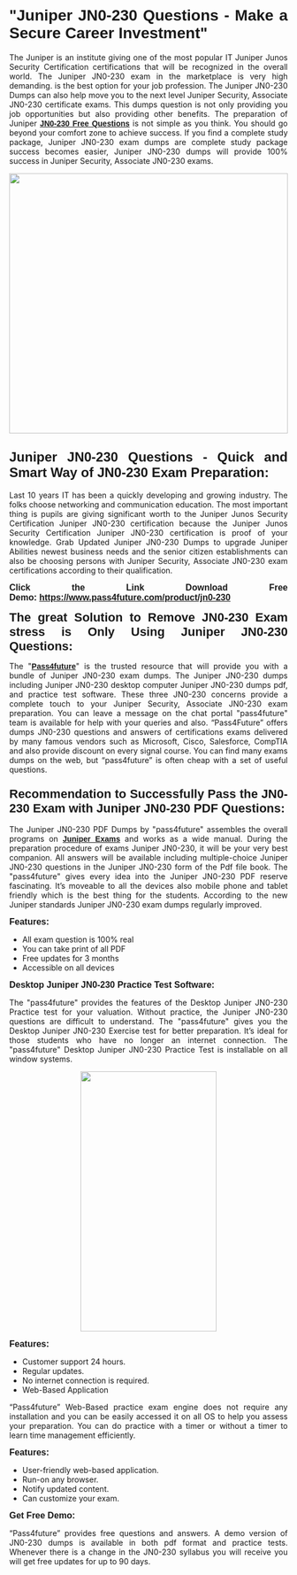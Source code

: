 
<h1 style="text-align: justify;"><span style="font-family:Tahoma,Geneva,sans-serif;"><strong>"Juniper JN0-230 Questions - Make a Secure Career Investment"</strong></span></h1>

<p style="text-align: justify;">The Juniper is an institute giving one of the most popular IT Juniper Junos Security Certification certifications that will be recognized in the overall world. The Juniper JN0-230 exam in the marketplace is very high demanding. is the best option for your job profession. The Juniper JN0-230 Dumps can also help move you to the next level Juniper Security, Associate JN0-230 certificate exams. This dumps question is not only providing you job opportunities but also providing other benefits. The preparation of Juniper <span style="font-family:Tahoma,Geneva,sans-serif;"><strong><a href="https://www.pass4future.com/questions/juniper/jn0-230">JN0-230 Free Questions</a></strong></span> is not simple as you think. You should go beyond your comfort zone to achieve success. If you find a complete study package, Juniper JN0-230 exam dumps are complete study package success becomes easier, Juniper JN0-230 dumps will provide 100% success in Juniper Security, Associate JN0-230 exams.</p>

<p style="text-align: justify;"><a href="https://www.pass4future.com/product/jn0-230"><img alt="" src="https://lh3.googleusercontent.com/pw/AM-JKLVhEO4I138wJzOepD3laGU-R1M7eT-OTYdow6pCESip26lSeaxxzS9BVWUKuzj1e3L_MoxCfVgBEvV8ODwl1LGzlZbt6HJm3NXXplPwnYiBfuYM_eQCcVVRMaAwHdsl3AhHOZS-up7mzwmd4i4EpEGq=w1112-h625-no?authuser=0" style="width: 100%; height: 470px;" /></a></p>

<h2 style="text-align: justify;"><span style="font-size:24px;"><strong><span style="font-family:Tahoma,Geneva,sans-serif;">Juniper JN0-230 Questions - Quick and Smart Way of JN0-230 Exam Preparation:</span></strong></span></h2>

<p style="text-align: justify;">Last 10 years IT has been a quickly developing and growing industry. The folks choose networking and communication education. The most important thing is pupils are giving significant worth to the Juniper Junos Security Certification Juniper JN0-230 certification because the Juniper Junos Security Certification Juniper JN0-230 certification is proof of your knowledge. Grab Updated Juniper JN0-230 Dumps to upgrade Juniper Abilities newest business needs and the senior citizen establishments can also be choosing persons with Juniper Security, Associate JN0-230 exam certifications according to their qualification.</p>

<p style="text-align: justify;"><strong><span style="font-family:Lucida Sans Unicode,Lucida Grande,sans-serif;"><span style="font-size:16px;">Click the Link Download Free Demo: <a href="https://www.pass4future.com/product/jn0-230">https://www.pass4future.com/product/jn0-230</a></span></span></strong></p>

<p style="text-align: justify;"><strong><span style="font-size:22px;"><span style="font-family:Tahoma,Geneva,sans-serif;">The great Solution to Remove JN0-230 Exam stress is Only Using Juniper JN0-230 Questions:</span></span></strong></p>

<p style="text-align: justify;">The "<span style="font-family:Lucida Sans Unicode,Lucida Grande,sans-serif;"><a href="https://www.pass4future.com/"><strong>Pass4future</strong></a></span>" is the trusted resource that will provide you with a bundle of Juniper JN0-230 exam dumps. The Juniper JN0-230 dumps including Juniper JN0-230 desktop computer Juniper JN0-230 dumps pdf, and practice test software. These three JN0-230 concerns provide a complete touch to your Juniper Security, Associate JN0-230 exam preparation. You can leave a message on the chat portal "pass4future" team is available for help with your queries and also. “Pass4Future” offers dumps JN0-230 questions and answers of certifications exams delivered by many famous vendors such as Microsoft, Cisco, Salesforce, CompTIA and also provide discount on every signal course. You can find many exams dumps on the web, but “pass4future” is often cheap with a set of useful questions.</p>

<h3 style="text-align: justify;"><span style="font-size:22px;"><strong><span style="font-family:Tahoma,Geneva,sans-serif;">Recommendation to Successfully Pass the JN0-230 Exam with Juniper JN0-230 PDF Questions:</span></strong></span></h3>

<p style="text-align: justify;">The Juniper JN0-230 PDF Dumps by "pass4future" assembles the overall programs on <span style="font-family:Lucida Sans Unicode,Lucida Grande,sans-serif;"><strong><a href="https://www.pass4future.com/juniper">Juniper Exams</a></strong></span> and works as a wide manual. During the preparation procedure of exams Juniper JN0-230, it will be your very best companion. All answers will be available including multiple-choice Juniper JN0-230 questions in the Juniper JN0-230 form of the Pdf file book. The "pass4future" gives every idea into the Juniper JN0-230 PDF reserve fascinating. It’s moveable to all the devices also mobile phone and tablet friendly which is the best thing for the students. According to the new Juniper standards Juniper JN0-230 exam dumps regularly improved.</p>

<p style="text-align: justify;"><span style="font-family:Lucida Sans Unicode,Lucida Grande,sans-serif;"><span style="font-size:16px;"><strong>Features:</strong></span></span></p>

<ul>
	<li style="text-align: justify;">All exam question is 100% real</li>
	<li style="text-align: justify;">You can take print of all PDF</li>
	<li style="text-align: justify;">Free updates for 3 months </li>
	<li style="text-align: justify;">Accessible on all devices</li>
</ul>

<p style="text-align: justify;"><span style="font-family:Tahoma,Geneva,sans-serif;"><span style="font-size:16px;"><strong>Desktop Juniper JN0-230 Practice Test Software:</strong></span></span></p>

<p style="text-align: justify;">The "pass4future" provides the features of the Desktop Juniper JN0-230 Practice test for your valuation. Without practice, the Juniper JN0-230 questions are difficult to understand. The "pass4future" gives you the Desktop Juniper JN0-230 Exercise test for better preparation. It’s ideal for those students who have no longer an internet connection. The "pass4future" Desktop Juniper JN0-230 Practice Test is installable on all window systems.</p>

<p style="text-align: center;"><a href="https://www.pass4future.com/product/jn0-230"><img alt="" src="https://lh3.googleusercontent.com/pw/AM-JKLV3yUm3jiqqIo1xIsj1VJ_UeysYexQY-pRYO0rIFl3vg11QZioN-gzffpw2AfKqFynWuvoXOreWrWS0swpr4xmOSWfwII2jvatteuqrfxiWGFBSHPiZUCoi33jqeymK5dmu-0enyX6tayRCAMHw05jv=s625-no?authuser=0" style="width: 70%; height: 470px;" /></a></p>

<p style="text-align: justify;"><span style="font-size:16px;"><span style="font-family:Lucida Sans Unicode,Lucida Grande,sans-serif;"><strong>Features:</strong></span></span></p>

<ul>
	<li style="text-align: justify;">Customer support 24 hours. </li>
	<li style="text-align: justify;">Regular updates. </li>
	<li style="text-align: justify;">No internet connection is required.</li>
	<li style="text-align: justify;">Web-Based Application</li>
</ul>

<p style="text-align: justify;">“Pass4future” Web-Based practice exam engine does not require any installation and you can be easily accessed it on all OS to help you assess your preparation. You can do practice with a timer or without a timer to learn time management efficiently.</p>

<p style="text-align: justify;"><strong><span style="font-size:16px;"><span style="font-family:Lucida Sans Unicode,Lucida Grande,sans-serif;">Features:</span></span></strong></p>

<ul>
	<li style="text-align: justify;">User-friendly web-based application.</li>
	<li style="text-align: justify;">Run-on any browser. </li>
	<li style="text-align: justify;">Notify updated content.</li>
	<li style="text-align: justify;">Can customize your exam.</li>
</ul>

<p style="text-align: justify;"><span style="font-size:16px;"><span style="font-family:Lucida Sans Unicode,Lucida Grande,sans-serif;"><strong>Get Free Demo:</strong></span></span></p>

<p style="text-align: justify;">“Pass4future” provides free questions and answers. A demo version of JN0-230 dumps is available in both pdf format and practice tests. Whenever there is a change in the JN0-230 syllabus you will receive you will get free updates for up to 90 days. </p>
